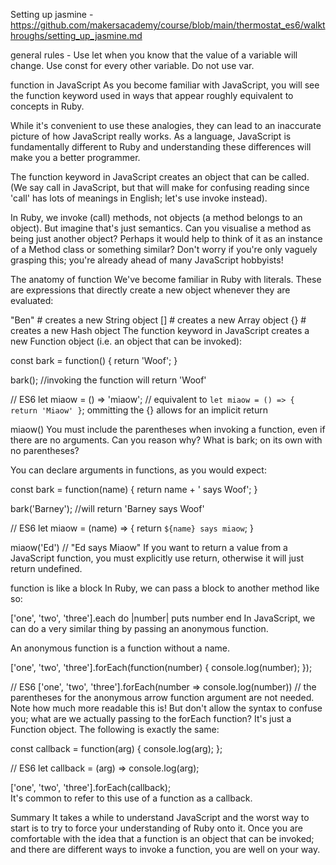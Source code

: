 Setting up jasmine - https://github.com/makersacademy/course/blob/main/thermostat_es6/walkthroughs/setting_up_jasmine.md

general rules - 
    Use let when you know that the value of a variable will change. 
    Use const for every other variable.
    Do not use var.

function in JavaScript
As you become familiar with JavaScript, you will see the function keyword used in ways that appear roughly equivalent to concepts in Ruby.

While it's convenient to use these analogies, they can lead to an inaccurate picture of how JavaScript really works. As a language, JavaScript is fundamentally different to Ruby and understanding these differences will make you a better programmer.

The function keyword in JavaScript creates an object that can be called. (We say call in JavaScript, but that will make for confusing reading since 'call' has lots of meanings in English; let's use invoke instead).

In Ruby, we invoke (call) methods, not objects (a method belongs to an object). But imagine that's just semantics. Can you visualise a method as being just another object? Perhaps it would help to think of it as an instance of a Method class or something similar? Don't worry if you're only vaguely grasping this; you're already ahead of many JavaScript hobbyists!

The anatomy of function
We've become familiar in Ruby with literals. These are expressions that directly create a new object whenever they are evaluated:

"Ben"  # creates a new String object
[]  # creates a new Array object
{}  # creates a new Hash object
The function keyword in JavaScript creates a new Function object (i.e. an object that can be invoked):

const bark = function() {
  return 'Woof';
}

bark();  //invoking the function will return 'Woof'

// ES6
let miaow = () => 'miaow'; // equivalent to `let miaow = () => { return 'Miaow' }`; ommitting the {} allows for an implicit return

miaow()
You must include the parentheses when invoking a function, even if there are no arguments. Can you reason why? What is bark; on its own with no parentheses?

You can declare arguments in functions, as you would expect:

const bark = function(name) {
  return name + ' says Woof';
}

bark('Barney');  //will return 'Barney says Woof'

// ES6
let miaow = (name) => {
  return `${name} says miaow`;
}

miaow('Ed') // "Ed says Miaow"
If you want to return a value from a JavaScript function, you must explicitly use return, otherwise it will just return undefined.

function is like a block
In Ruby, we can pass a block to another method like so:

['one', 'two', 'three'].each do |number|
  puts number
end
In JavaScript, we can do a very similar thing by passing an anonymous function.

An anonymous function is a function without a name.

['one', 'two', 'three'].forEach(function(number) {
  console.log(number);
});

// ES6
['one', 'two', 'three'].forEach(number => console.log(number)) // the parentheses for the anonymous arrow function argument are not needed. Note how much more readable this is!
But don't allow the syntax to confuse you; what are we actually passing to the forEach function? It's just a Function object. The following is exactly the same:

const callback = function(arg) {
  console.log(arg);
};

// ES6
let callback = (arg) => console.log(arg);

['one', 'two', 'three'].forEach(callback);  
It's common to refer to this use of a function as a callback.

Summary
It takes a while to understand JavaScript and the worst way to start is to try to force your understanding of Ruby onto it. Once you are comfortable with the idea that a function is an object that can be invoked; and there are different ways to invoke a function, you are well on your way.
